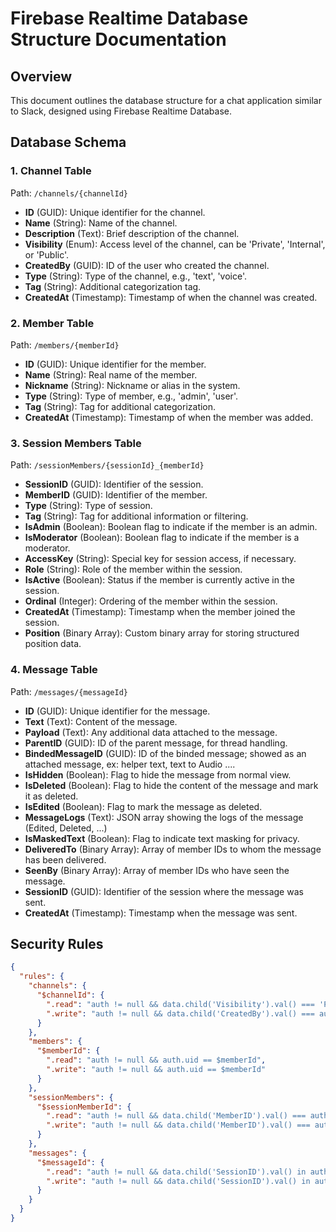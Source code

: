 
# Firebase Realtime Database Structure Documentation

## Overview
This document outlines the database structure for a chat application similar to Slack, designed using Firebase Realtime Database.

## Database Schema

### 1. Channel Table
Path: `/channels/{channelId}`
- **ID** (GUID): Unique identifier for the channel.
- **Name** (String): Name of the channel.
- **Description** (Text): Brief description of the channel.
- **Visibility** (Enum): Access level of the channel, can be 'Private', 'Internal', or 'Public'.
- **CreatedBy** (GUID): ID of the user who created the channel.
- **Type** (String): Type of the channel, e.g., 'text', 'voice'.
- **Tag** (String): Additional categorization tag.
- **CreatedAt** (Timestamp): Timestamp of when the channel was created.

### 2. Member Table
Path: `/members/{memberId}`
- **ID** (GUID): Unique identifier for the member.
- **Name** (String): Real name of the member.
- **Nickname** (String): Nickname or alias in the system.
- **Type** (String): Type of member, e.g., 'admin', 'user'.
- **Tag** (String): Tag for additional categorization.
- **CreatedAt** (Timestamp): Timestamp of when the member was added.

### 3. Session Members Table
Path: `/sessionMembers/{sessionId}_{memberId}`
- **SessionID** (GUID): Identifier of the session.
- **MemberID** (GUID): Identifier of the member.
- **Type** (String): Type of session.
- **Tag** (String): Tag for additional information or filtering.
- **IsAdmin** (Boolean): Boolean flag to indicate if the member is an admin.
- **IsModerator** (Boolean): Boolean flag to indicate if the member is a moderator.
- **AccessKey** (String): Special key for session access, if necessary.
- **Role** (String): Role of the member within the session.
- **IsActive** (Boolean): Status if the member is currently active in the session.
- **Ordinal** (Integer): Ordering of the member within the session.
- **CreatedAt** (Timestamp): Timestamp when the member joined the session.
- **Position** (Binary Array): Custom binary array for storing structured position data.

### 4. Message Table
Path: `/messages/{messageId}`
- **ID** (GUID): Unique identifier for the message.
- **Text** (Text): Content of the message.
- **Payload** (Text): Any additional data attached to the message.
- **ParentID** (GUID): ID of the parent message, for thread handling.
- **BindedMessageID** (GUID): ID of the binded message; showed as an attached message, ex: helper text, text to Audio ....
- **IsHidden** (Boolean): Flag to hide the message from normal view.
- **IsDeleted** (Boolean): Flag to hide the content of the message and mark it as deleted.
- **IsEdited** (Boolean): Flag to mark the message as deleted.
- **MessageLogs** (Text): JSON array showing the logs of the message (Edited, Deleted, ...)
- **IsMaskedText** (Boolean): Flag to indicate text masking for privacy.
- **DeliveredTo** (Binary Array): Array of member IDs to whom the message has been delivered.
- **SeenBy** (Binary Array): Array of member IDs who have seen the message.
- **SessionID** (GUID): Identifier of the session where the message was sent.
- **CreatedAt** (Timestamp): Timestamp when the message was sent.

## Security Rules

```json
{
  "rules": {
    "channels": {
      "$channelId": {
        ".read": "auth != null && data.child('Visibility').val() === 'Public'",
        ".write": "auth != null && data.child('CreatedBy').val() === auth.uid"
      }
    },
    "members": {
      "$memberId": {
        ".read": "auth != null && auth.uid == $memberId",
        ".write": "auth != null && auth.uid == $memberId"
      }
    },
    "sessionMembers": {
      "$sessionMemberId": {
        ".read": "auth != null && data.child('MemberID').val() === auth.uid",
        ".write": "auth != null && data.child('MemberID').val() === auth.uid"
      }
    },
    "messages": {
      "$messageId": {
        ".read": "auth != null && data.child('SessionID').val() in auth.sessions",
        ".write": "auth != null && data.child('SessionID').val() in auth.sessions"
      }
    }
  }
}
```
